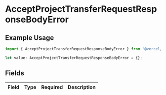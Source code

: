 # AcceptProjectTransferRequestResponseBodyError

## Example Usage

```typescript
import { AcceptProjectTransferRequestResponseBodyError } from "@vercel/sdk/models/acceptprojecttransferrequestop.js";

let value: AcceptProjectTransferRequestResponseBodyError = {};
```

## Fields

| Field       | Type        | Required    | Description |
| ----------- | ----------- | ----------- | ----------- |